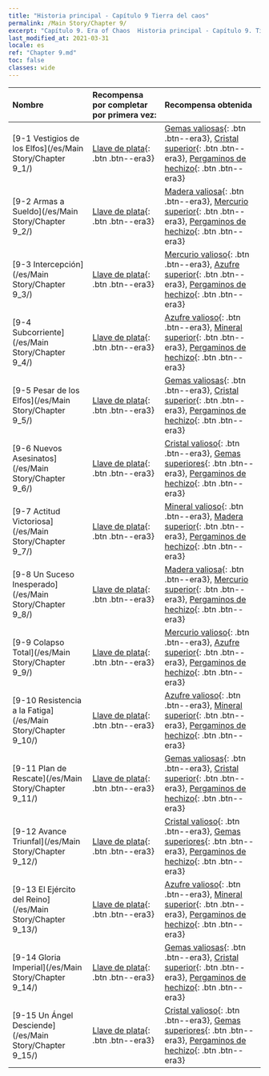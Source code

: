 ```yaml
---
title: "Historia principal - Capítulo 9 Tierra del caos"
permalink: /Main Story/Chapter 9/
excerpt: "Capítulo 9. Era of Chaos  Historia principal - Capítulo 9. Tierra del caos"
last_modified_at: 2021-03-31
locale: es
ref: "Chapter 9.md"
toc: false
classes: wide
---
```


  | Nombre |  Recompensa por completar por primera vez: | Recompensa obtenida |
  |:------------|:------------|:------------| 
  | [9-1 Vestigios de los Elfos](/es/Main Story/Chapter 9_1/) | [Llave de plata](/es/Items/con_693/){: .btn .btn--era3} | [Gemas valiosas](/es/Items/mat_30/){: .btn .btn--era3}, [Cristal superior](/es/Items/mat_24/){: .btn .btn--era3}, [Pergaminos de hechizo](/es/Items/con_694/){: .btn .btn--era3} |
  | [9-2 Armas a Sueldo](/es/Main Story/Chapter 9_2/) | [Llave de plata](/es/Items/con_693/){: .btn .btn--era3} | [Madera valiosa](/es/Items/mat_27/){: .btn .btn--era3}, [Mercurio superior](/es/Items/mat_21/){: .btn .btn--era3}, [Pergaminos de hechizo](/es/Items/con_694/){: .btn .btn--era3} |
  | [9-3 Intercepción](/es/Main Story/Chapter 9_3/) | [Llave de plata](/es/Items/con_693/){: .btn .btn--era3} | [Mercurio valioso](/es/Items/mat_28/){: .btn .btn--era3}, [Azufre superior](/es/Items/mat_22/){: .btn .btn--era3}, [Pergaminos de hechizo](/es/Items/con_694/){: .btn .btn--era3} |
  | [9-4 Subcorriente](/es/Main Story/Chapter 9_4/) | [Llave de plata](/es/Items/con_693/){: .btn .btn--era3} | [Azufre valioso](/es/Items/mat_29/){: .btn .btn--era3}, [Mineral superior](/es/Items/mat_19/){: .btn .btn--era3}, [Pergaminos de hechizo](/es/Items/con_694/){: .btn .btn--era3} |
  | [9-5 Pesar de los Elfos](/es/Main Story/Chapter 9_5/) | [Llave de plata](/es/Items/con_693/){: .btn .btn--era3} | [Gemas valiosas](/es/Items/mat_30/){: .btn .btn--era3}, [Cristal superior](/es/Items/mat_24/){: .btn .btn--era3}, [Pergaminos de hechizo](/es/Items/con_694/){: .btn .btn--era3} |
  | [9-6 Nuevos Asesinatos](/es/Main Story/Chapter 9_6/) | [Llave de plata](/es/Items/con_693/){: .btn .btn--era3} | [Cristal valioso](/es/Items/mat_31/){: .btn .btn--era3}, [Gemas superiores](/es/Items/mat_23/){: .btn .btn--era3}, [Pergaminos de hechizo](/es/Items/con_694/){: .btn .btn--era3} |
  | [9-7 Actitud Victoriosa](/es/Main Story/Chapter 9_7/) | [Llave de plata](/es/Items/con_693/){: .btn .btn--era3} | [Mineral valioso](/es/Items/mat_26/){: .btn .btn--era3}, [Madera superior](/es/Items/mat_20/){: .btn .btn--era3}, [Pergaminos de hechizo](/es/Items/con_694/){: .btn .btn--era3} |
  | [9-8 Un Suceso Inesperado](/es/Main Story/Chapter 9_8/) | [Llave de plata](/es/Items/con_693/){: .btn .btn--era3} | [Madera valiosa](/es/Items/mat_27/){: .btn .btn--era3}, [Mercurio superior](/es/Items/mat_21/){: .btn .btn--era3}, [Pergaminos de hechizo](/es/Items/con_694/){: .btn .btn--era3} |
  | [9-9 Colapso Total](/es/Main Story/Chapter 9_9/) | [Llave de plata](/es/Items/con_693/){: .btn .btn--era3} | [Mercurio valioso](/es/Items/mat_28/){: .btn .btn--era3}, [Azufre superior](/es/Items/mat_22/){: .btn .btn--era3}, [Pergaminos de hechizo](/es/Items/con_694/){: .btn .btn--era3} |
  | [9-10 Resistencia a la Fatiga](/es/Main Story/Chapter 9_10/) | [Llave de plata](/es/Items/con_693/){: .btn .btn--era3} | [Azufre valioso](/es/Items/mat_29/){: .btn .btn--era3}, [Mineral superior](/es/Items/mat_19/){: .btn .btn--era3}, [Pergaminos de hechizo](/es/Items/con_694/){: .btn .btn--era3} |
  | [9-11 Plan de Rescate](/es/Main Story/Chapter 9_11/) | [Llave de plata](/es/Items/con_693/){: .btn .btn--era3} | [Gemas valiosas](/es/Items/mat_30/){: .btn .btn--era3}, [Cristal superior](/es/Items/mat_24/){: .btn .btn--era3}, [Pergaminos de hechizo](/es/Items/con_694/){: .btn .btn--era3} |
  | [9-12 Avance Triunfal](/es/Main Story/Chapter 9_12/) | [Llave de plata](/es/Items/con_693/){: .btn .btn--era3} | [Cristal valioso](/es/Items/mat_31/){: .btn .btn--era3}, [Gemas superiores](/es/Items/mat_23/){: .btn .btn--era3}, [Pergaminos de hechizo](/es/Items/con_694/){: .btn .btn--era3} |
  | [9-13 El Ejército del Reino](/es/Main Story/Chapter 9_13/) | [Llave de plata](/es/Items/con_693/){: .btn .btn--era3} | [Azufre valioso](/es/Items/mat_29/){: .btn .btn--era3}, [Mineral superior](/es/Items/mat_19/){: .btn .btn--era3}, [Pergaminos de hechizo](/es/Items/con_694/){: .btn .btn--era3} |
  | [9-14 Gloria Imperial](/es/Main Story/Chapter 9_14/) | [Llave de plata](/es/Items/con_693/){: .btn .btn--era3} | [Gemas valiosas](/es/Items/mat_30/){: .btn .btn--era3}, [Cristal superior](/es/Items/mat_24/){: .btn .btn--era3}, [Pergaminos de hechizo](/es/Items/con_694/){: .btn .btn--era3} |
  | [9-15 Un Ángel Desciende](/es/Main Story/Chapter 9_15/) | [Llave de plata](/es/Items/con_693/){: .btn .btn--era3} | [Cristal valioso](/es/Items/mat_31/){: .btn .btn--era3}, [Gemas superiores](/es/Items/mat_23/){: .btn .btn--era3}, [Pergaminos de hechizo](/es/Items/con_694/){: .btn .btn--era3} |
